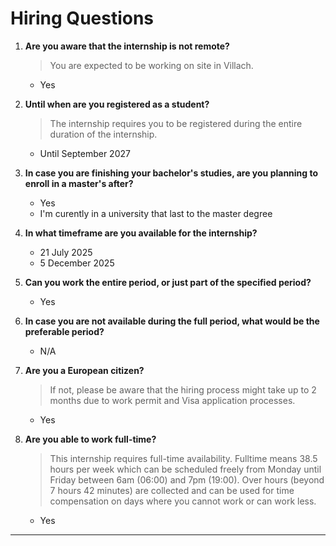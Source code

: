 # Hiring Questions

1. **Are you aware that the internship is not remote?**  
   > You are expected to be working on site in Villach.  
   - Yes

2. **Until when are you registered as a student?**  
   > The internship requires you to be registered during the entire duration of the internship.  
   - Until September 2027

3. **In case you are finishing your bachelor's studies, are you planning to enroll in a master's after?**  
   - Yes 
   - I'm curently in a university that last to the master degree

4. **In what timeframe are you available for the internship?**  
   - 21 July 2025
   - 5 December 2025  

5. **Can you work the entire period, or just part of the specified period?**  
   - Yes 

6. **In case you are not available during the full period, what would be the preferable period?**  
   - N/A

7. **Are you a European citizen?**  
   > If not, please be aware that the hiring process might take up to 2 months due to work permit and Visa application processes.  
   - Yes

8. **Are you able to work full-time?**  
   > This internship requires full-time availability. Fulltime means 38.5 hours per week which can be scheduled freely from Monday until Friday between 6am (06:00) and 7pm (19:00). Over hours (beyond 7 hours 42 minutes) are collected and can be used for time compensation on days where you cannot work or can work less.
   - Yes
---
